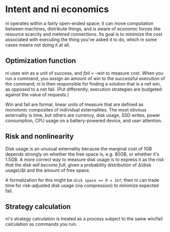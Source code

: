 # Intent and ni economics
ni operates within a fairly open-ended space; it can move computation between
machines, distribute things, and is aware of economic forces like resource
scarcity and metered connections. Its goal is to minimize the cost associated
with executing the thing you've asked it to do, which in some cases means not
doing it at all.

## Optimization function
ni uses _win_ as a unit of success, and _fail_ = -_win_ to measure cost. When
you run a command, you assign an amount of win to the successful execution of
the command; ni is then responsible for finding a solution that is a net win,
as opposed to a net fail. (Put differently, execution strategies are budgeted
against the value of requests.)

Win and fail are formal, linear units of measure that are defined as monotonic
composites of individual externalities. The most obvious externality is time,
but others are currency, disk usage, SSD writes, power consumption, CPU usage
on a battery-powered device, and user attention.

## Risk and nonlinearity
Disk usage is an unusual externality because the marginal cost of 1GB depends
strongly on whether the free space is, e.g. 80GB, or whether it's 1.5GB. A more
correct way to measure disk usage is to express it as the _risk that the disk
will become full_, given a probability distribution of Δ(disk usage)/Δt and the
amount of free space.

A formalization for this might be `disk space == 0 = 1kf`; then ni can trade
time for risk-adjusted disk usage (via compression) to minimize expected fail.

## Strategy calculation
ni's strategy calculation is treated as a process subject to the same win/fail
calculation as commands you run.
